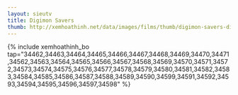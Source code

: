 ```yaml
---
layout: sieutv
title: Digimon Savers
thumb: http://xemhoathinh.net/data/images/films/thumb/digimon-savers-digimon-savers-2008.jpg
---
```

{% include xemhoathinh_bo tap="34462,34463,34464,34465,34466,34467,34468,34469,34470,34471,34562,34563,34564,34565,34566,34567,34568,34569,34570,34571,34572,34573,34574,34575,34576,34577,34578,34579,34580,34581,34582,34583,34584,34585,34586,34587,34588,34589,34590,34599,34591,34592,34593,34594,34595,34596,34597,34598" %} 
